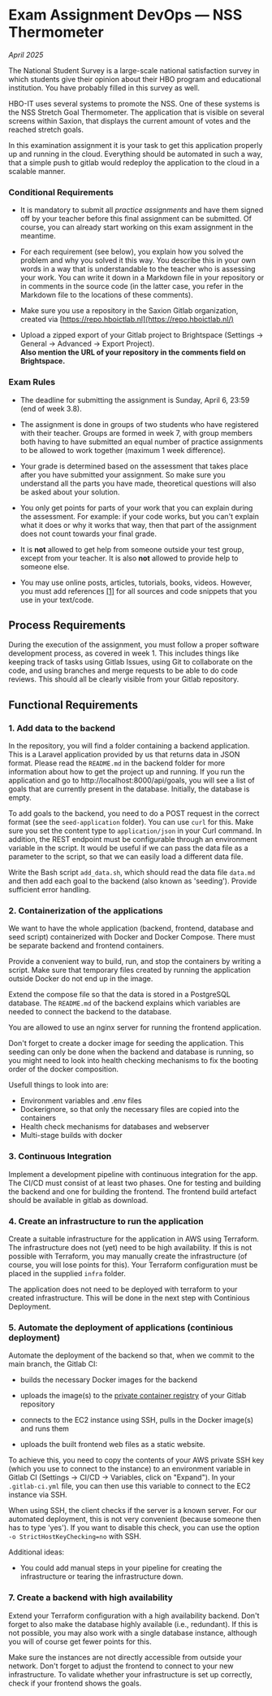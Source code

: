 # Exam Assignment DevOps — NSS Thermometer
_April 2025_

The National Student Survey is a large-scale national satisfaction survey in which students give their opinion about their HBO program and educational institution. You have probably filled in this survey as well.

HBO-IT uses several systems to promote the NSS. One of these systems is the NSS Stretch Goal Thermometer. The application that is visible on several screens within Saxion, that displays the current amount of votes and the reached stretch goals.

In this examination assignment it is your task to get this application properly up and running in the cloud. Everything should be automated in such a way, that a simple push to gitlab would redeploy the application to the cloud in a scalable manner.

### Conditional Requirements

- It is mandatory to submit all *practice assignments* and have them signed off by your teacher before this final assignment can be submitted. Of course, you can already start working on this exam assignment in the meantime.

- For each requirement (see below), you explain how you solved the problem and why you solved it this way. You describe this in your own words in a way that is understandable to the teacher who is assessing your work. You can write it down in a Markdown file in your repository or in comments in the source code (in the latter case, you refer in the Markdown file to the locations of these comments).

- Make sure you use a repository in the Saxion Gitlab organization, created via [https://repo.hboictlab.nl](https://repo.hboictlab.nl/)

- Upload a zipped export of your Gitlab project to Brightspace (Settings → General → Advanced → Export Project).\
  **Also mention the URL of your repository in the comments field on Brightspace.**

### Exam Rules

- The deadline for submitting the assignment is Sunday, April 6, 23:59 (end of week 3.8).

- The assignment is done in groups of two students who have registered with their teacher. Groups are formed in week 7, with group members both having to have submitted an equal number of practice assignments to be allowed to work together (maximum 1 week difference).

- Your grade is determined based on the assessment that takes place after you have submitted your assignment. So make sure you understand all the parts you have made, theoretical questions will also be asked about your solution.

- You only get points for parts of your work that you can explain during the assessment. For example: if your code works, but you can't explain what it does or why it works that way, then that part of the assignment does not count towards your final grade.

- It is **not** allowed to get help from someone outside your test group, except from your teacher. It is also **not** allowed to provide help to someone else.

- You may use online posts, articles, tutorials, books, videos. However, you must add references [[1]](https://libguides.murdoch.edu.au/IEEE) for all sources and code snippets that you use in your text/code.

## Process Requirements

During the execution of the assignment, you must follow a proper software development process, as covered in week 1. This includes things like keeping track of tasks using Gitlab Issues, using Git to collaborate on the code, and using branches and merge requests to be able to do code reviews. This should all be clearly visible from your Gitlab repository.

## Functional Requirements

### 1. Add data to the backend

In the repository, you will find a folder containing a backend application. This is a Laravel application provided by us that returns data in JSON format. Please read the `README.md` in the backend folder for more information about how to get the project up and running. If you run the application and go to http://localhost:8000/api/goals, you will see a list of goals that are currently present in the database. Initially, the database is empty.

To add goals to the backend, you need to do a POST request in the correct format (see the `seed-application` folder). You can use `curl` for this. Make sure you set the content type to `application/json` in your Curl command. In addition, the REST endpoint must be configurable through an environment variable in the script. It would be useful if we can pass the data file as a parameter to the script, so that we can easily load a different data file.

Write the Bash script `add_data.sh`, which should read the data file `data.md` and then add each goal to the backend (also known as 'seeding'). Provide sufficient error handling.

### 2. Containerization of the applications

We want to have the whole application (backend, frontend, database and seed script) containerized with Docker and Docker Compose. There must be separate backend and frontend containers.

Provide a convenient way to build, run, and stop the containers by writing a script. Make sure that temporary files created by running the application outside Docker do not end up in the image.

Extend the compose file so that the data is stored in a PostgreSQL database. The `README.md` of the backend explains which variables are needed to connect the backend to the database.

You are allowed to use an nginx server for running the frontend application.

Don't forget to create a docker image for seeding the application. This seeding can only be done when the backend and database is running, so you might need to look into health checking mechanisms to fix the booting order of the docker composition.

Usefull things to look into are:
- Environment variables and .env files
- Dockerignore, so that only the necessary files are copied into the containers
- Health check mechanisms for databases and webserver
- Multi-stage builds with docker

### 3. Continuous Integration

Implement a development pipeline with continuous integration for the app. The CI/CD must consist of at least two phases. One for testing and building the backend and one for building the frontend. The frontend build artefact should be available in gitlab as download.

### 4. Create an infrastructure to run the application

Create a suitable infrastructure for the application in AWS using Terraform. The infrastructure does not (yet) need to be high availability. If this is not possible with Terraform, you may manually create the infrastructure (of course, you will lose points for this). Your Terraform configuration must be placed in the supplied `infra` folder.

The application does not need to be deployed with terraform to your created infrastructure. This will be done in the next step with Continious Deployment.

### 5. Automate the deployment of applications (continious deployment)

Automate the deployment of the backend so that, when we commit to the main branch, the Gitlab CI:

- builds the necessary Docker images for the backend

- uploads the image(s) to the [private container registry](https://docs.gitlab.com/ee/user/packages/container_registry/index.html) of your Gitlab repository

- connects to the EC2 instance using SSH, pulls in the Docker image(s) and runs them

- uploads the built frontend web files as a static website.

To achieve this, you need to copy the contents of your AWS private SSH key (which you use to connect to the instance) to an environment variable in Gitlab CI (Settings → CI/CD → Variables, click on "Expand"). In your `.gitlab-ci.yml` file, you can then use this variable to connect to the EC2 instance via SSH.

When using SSH, the client checks if the server is a known server. For our automated deployment, this is not very convenient (because someone then has to type 'yes'). If you want to disable this check, you can use the option `-o StrictHostKeyChecking=no` with SSH.

Additional ideas:
- You could add manual steps in your pipeline for creating the infrastructure or tearing the infrastructure down.

### 7. Create a backend with high availability

Extend your Terraform configuration with a high availability backend. Don't forget to also make the database highly available (i.e., redundant). If this is not possible, you may also work with a single database instance, although you will of course get fewer points for this.

Make sure the instances are not directly accessible from outside your network. Don't forget to adjust the frontend to connect to your new infrastructure. To validate whether your infrastructure is set up correctly, check if your frontend shows the goals.